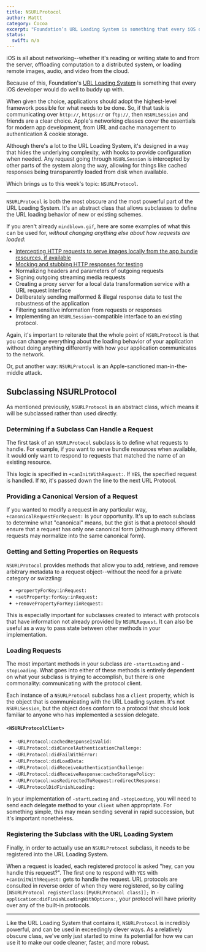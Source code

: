 ```yaml
---
title: NSURLProtocol
author: Mattt
category: Cocoa
excerpt: "Foundation’s URL Loading System is something that every iOS developer would do well to buddy up with. And of all of networking classes and protocols of Foundation, NSURLProtocol is perhaps the most obscure and powerful."
status:
  swift: n/a
---
```


iOS is all about networking--whether it's reading or writing state to and from the server, offloading computation to a distributed system, or loading remote images, audio, and video from the cloud.

Because of this, Foundation's [URL Loading System](https://developer.apple.com/documentation/foundation/url_loading_system) is something that every iOS developer would do well to buddy up with.

When given the choice, applications should adopt the highest-level framework possible for what needs to be done. So, if that task is communicating over `http://`, `https://` or `ftp://`, then `NSURLSession` and friends are a clear choice. Apple's networking classes cover the essentials for modern app development, from URL and cache management to authentication & cookie storage.

Although there's a lot to the URL Loading System, it's designed in a way that hides the underlying complexity, with hooks to provide configuration when needed. Any request going through `NSURLSession` is intercepted by other parts of the system along the way, allowing for things like cached responses being transparently loaded from disk when available.

Which brings us to this week's topic: `NSURLProtocol`.

---

`NSURLProtocol` is both the most obscure and the most powerful part of the URL Loading System. It's an abstract class that allows subclasses to define the URL loading behavior of new or existing schemes.

If you aren't already `mindblown.gif`, here are some examples of what this can be used for, _without changing anything else about how requests are loaded_:

- [Intercepting HTTP requests to serve images locally from the app bundle resources, if available](http://stackoverflow.com/questions/5572258/ios-webview-remote-html-with-local-image-files)
- [Mocking and stubbing HTTP responses for testing](http://www.infinite-loop.dk/blog/2011/09/using-nsurlprotocol-for-injecting-test-data/)
- Normalizing headers and parameters of outgoing requests
- Signing outgoing streaming media requests
- Creating a proxy server for a local data transformation service with a URL request interface
- Deliberately sending malformed & illegal response data to test the robustness of the application
- Filtering sensitive information from requests or responses
- Implementing an `NSURLSession`-compatible interface to an existing protocol.

Again, it's important to reiterate that the whole point of `NSURLProtocol` is that you can change everything about the loading behavior of your application without doing anything differently with how your application communicates to the network.

Or, put another way: `NSURLProtocol` is an Apple-sanctioned man-in-the-middle attack.

## Subclassing NSURLProtocol

As mentioned previously, `NSURLProtocol` is an abstract class, which means it will be subclassed rather than used directly.

### Determining if a Subclass Can Handle a Request

The first task of an `NSURLProtocol` subclass is to define what requests to handle. For example, if you want to serve bundle resources when available, it would only want to respond to requests that matched the name of an existing resource.

This logic is specified in `+canInitWithRequest:`. If `YES`, the specified request is handled. If `NO`, it's passed down the line to the next URL Protocol.

### Providing a Canonical Version of a Request

If you wanted to modify a request in any particular way, `+canonicalRequestForRequest:` is your opportunity. It's up to each subclass to determine what "canonical" means, but the gist is that a protocol should ensure that a request has only one canonical form (although many different requests may normalize into the same canonical form).

### Getting and Setting Properties on Requests

`NSURLProtocol` provides methods that allow you to add, retrieve, and remove arbitrary metadata to a request object--without the need for a private category or swizzling:

- `+propertyForKey:inRequest:`
- `+setProperty:forKey:inRequest:`
- `+removePropertyForKey:inRequest:`

This is especially important for subclasses created to interact with protocols that have information not already provided by `NSURLRequest`. It can also be useful as a way to pass state between other methods in your implementation.

### Loading Requests

The most important methods in your subclass are `-startLoading` and `-stopLoading`. What goes into either of these methods is entirely dependent on what your subclass is trying to accomplish, but there is one commonality: communicating with the protocol client.

Each instance of a `NSURLProtocol` subclass has a `client` property, which is the object that is communicating with the URL Loading system. It's not `NSURLSession`, but the object does conform to a protocol that should look familiar to anyone who has implemented a session delegate.

#### `<NSURLProtocolClient>`

- `-URLProtocol:cachedResponseIsValid:`
- `-URLProtocol:didCancelAuthenticationChallenge:`
- `-URLProtocol:didFailWithError:`
- `-URLProtocol:didLoadData:`
- `-URLProtocol:didReceiveAuthenticationChallenge:`
- `-URLProtocol:didReceiveResponse:cacheStoragePolicy:`
- `-URLProtocol:wasRedirectedToRequest:redirectResponse:`
- `-URLProtocolDidFinishLoading:`

In your implementation of `-startLoading` and `-stopLoading`, you will need to send each delegate method to your `client` when appropriate. For something simple, this may mean sending several in rapid succession, but it's important nonetheless.

### Registering the Subclass with the URL Loading System

Finally, in order to actually use an `NSURLProtocol` subclass, it needs to be registered into the URL Loading System.

When a request is loaded, each registered protocol is asked "hey, can you handle this request?". The first one to respond with `YES` with `+canInitWithRequest:` gets to handle the request. URL protocols are consulted in reverse order of when they were registered, so by calling `[NSURLProtocol registerClass:[MyURLProtocol class]];` in `-application:didFinishLoadingWithOptions:`, your protocol will have priority over any of the built-in protocols.

---

Like the URL Loading System that contains it, `NSURLProtocol` is incredibly powerful, and can be used in exceedingly clever ways. As a relatively obscure class, we've only just started to mine its potential for how we can use it to make our code cleaner, faster, and more robust.
